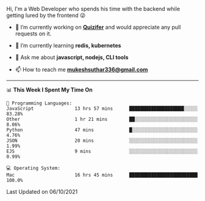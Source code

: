 Hi, I'm a Web Developer who spends his time with the backend while getting lured by the frontend 😜

- 🔭 I’m currently working on **[Quizifer](https://github.com/SutharMukesh/Quizifer/)** and would appreciate any pull requests on it.

- 🌱 I’m currently learning **redis, kubernetes**

- 💬 Ask me about **javascript, nodejs, CLI tools**

- 📫 How to reach me **mukeshsuthar336@gmail.com**

---
<!--START_SECTION:waka-->
📊 **This Week I Spent My Time On** 

```text
💬 Programming Languages: 
JavaScript               13 hrs 57 mins      ████████████████████░░░░░   83.28% 
Other                    1 hr 21 mins        ██░░░░░░░░░░░░░░░░░░░░░░░   8.06% 
Python                   47 mins             █░░░░░░░░░░░░░░░░░░░░░░░░   4.76% 
JSON                     20 mins             ░░░░░░░░░░░░░░░░░░░░░░░░░   1.99% 
EJS                      9 mins              ░░░░░░░░░░░░░░░░░░░░░░░░░   0.99%

💻 Operating System: 
Mac                      16 hrs 45 mins      █████████████████████████   100.0%

```


 Last Updated on 06/10/2021
<!--END_SECTION:waka-->
